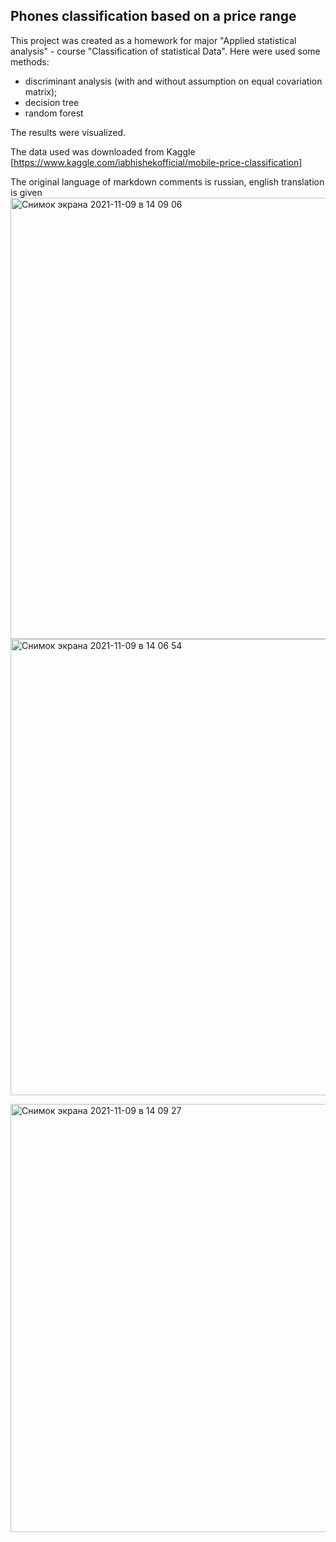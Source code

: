 ## Phones classification based on a price range
This project was created as a homework for major "Applied statistical analysis" - course "Classification of statistical Data". Here were used some methods:
- discriminant analysis (with and without assumption on equal covariation matrix);
- decision tree
- random forest

The results were visualized.

The data used was downloaded from Kaggle [https://www.kaggle.com/iabhishekofficial/mobile-price-classification]

The original language of markdown comments is russian, english translation is given
<img width="706" alt="Снимок экрана 2021-11-09 в 14 09 06" src="https://user-images.githubusercontent.com/82895980/140914237-6299db39-24cc-458d-9ec6-9dd868ee784f.png">
<img width="730" alt="Снимок экрана 2021-11-09 в 14 06 54" src="https://user-images.githubusercontent.com/82895980/140914291-d4ea4082-725a-468e-b376-ead75f6d4cca.png">

<img width="685" alt="Снимок экрана 2021-11-09 в 14 09 27" src="https://user-images.githubusercontent.com/82895980/140914318-4a4aac1a-fc75-4960-a91c-2109f12edca3.png">
